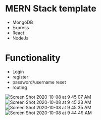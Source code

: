 # MERN Stack template
- MongoDB
- Express
- React
- NodeJs

# Functionality
- Login
- register
- password/username reset
- routing


![Screen Shot 2020-10-08 at 9 45 07 AM](https://user-images.githubusercontent.com/18272791/95490206-c4de4e80-094c-11eb-8bc9-8df7773317fe.png)
![Screen Shot 2020-10-08 at 9 45 23 AM](https://user-images.githubusercontent.com/18272791/95490209-c576e500-094c-11eb-9f7b-61e9667ce50d.png)
![Screen Shot 2020-10-08 at 9 45 35 AM](https://user-images.githubusercontent.com/18272791/95490211-c576e500-094c-11eb-9734-737911e69596.png)
![Screen Shot 2020-10-08 at 9 44 49 AM](https://user-images.githubusercontent.com/18272791/95490214-c60f7b80-094c-11eb-8e84-cbc6b8275d18.png)
